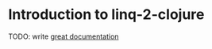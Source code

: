 # Introduction to linq-2-clojure

TODO: write [great documentation](http://jacobian.org/writing/great-documentation/what-to-write/)
